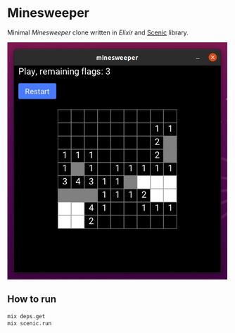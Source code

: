 # Minesweeper

Minimal _Minesweeper_ clone written in _Elixir_ and [Scenic](https://github.com/boydm/scenic) library.

![screen](screen.png)

## How to run

```
mix deps.get
mix scenic.run
```
